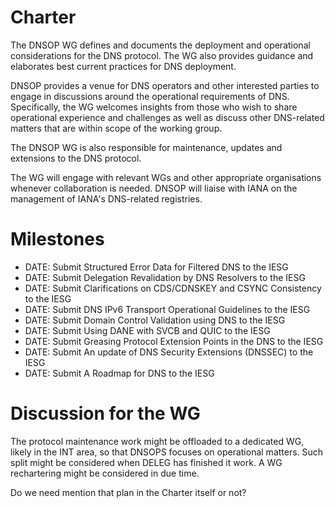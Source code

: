 # Charter

The DNSOP WG defines and documents the deployment and operational considerations for the DNS protocol. The WG also provides guidance and elaborates best current practices for DNS deployment.

DNSOP provides a venue for DNS operators and other interested parties to engage in discussions around the operational requirements of DNS. Specifically, the WG welcomes insights from those who wish to share operational experience and challenges as well as discuss other DNS-related matters that are within scope of the working group.

The DNSOP WG is also responsible for maintenance, updates and extensions to the DNS protocol.

The WG will engage with relevant WGs and other appropriate organisations whenever collaboration is needed. DNSOP will liaise with IANA on the management of IANA's DNS-related registries.

# Milestones 

* DATE: Submit Structured Error Data for Filtered DNS to the IESG
* DATE: Submit Delegation Revalidation by DNS Resolvers to the IESG
* DATE: Submit Clarifications on CDS/CDNSKEY and CSYNC Consistency to the IESG
* DATE: Submit DNS IPv6 Transport Operational Guidelines to the IESG
* DATE: Submit Domain Control Validation using DNS to the IESG
* DATE: Submit Using DANE with SVCB and QUIC to the IESG
* DATE: Submit Greasing Protocol Extension Points in the DNS to the IESG
* DATE: Submit An update of DNS Security Extensions (DNSSEC) to the IESG
* DATE: Submit A Roadmap for DNS to the IESG 


# Discussion for the WG

The protocol maintenance work might be offloaded to a dedicated WG, likely in the INT area, so that DNSOPS focuses on operational matters. Such split might be considered when DELEG has finished it work. A WG rechartering might be considered in due time.

Do we need mention that plan in the Charter itself or not?
